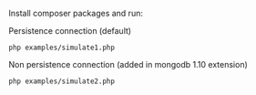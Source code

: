 Install composer packages and run:

Persistence connection (default)
```
php examples/simulate1.php
```

Non persistence connection (added in mongodb 1.10 extension)
```
php examples/simulate2.php
```
